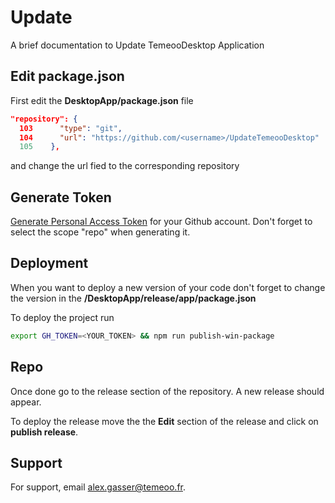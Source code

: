 # Update

A brief documentation to Update TemeooDesktop Application


## Edit package.json

First edit the **DesktopApp/package.json** file

```json
"repository": {
  103      "type": "git",
  104      "url": "https://github.com/<username>/UpdateTemeooDesktop"
  105    },
```
and change the url fied to the corresponding repository

## Generate Token

[Generate Personal Access Token](https://docs.github.com/en/enterprise-server@3.4/authentication/keeping-your-account-and-data-secure/creating-a-personal-access-token) for your Github account. Don't forget to select the scope "repo" when generating it.

## Deployment
When you want to deploy a new version of your code don't forget to change the version in the **/DesktopApp/release/app/package.json**



To deploy the project run

```bash
export GH_TOKEN=<YOUR_TOKEN> && npm run publish-win-package
```

## Repo

Once done go to the release section of the repository. A new release should appear.

To deploy the release move the the **Edit** section of the release and click on **publish release**.
## Support

For support, email alex.gasser@temeoo.fr.
